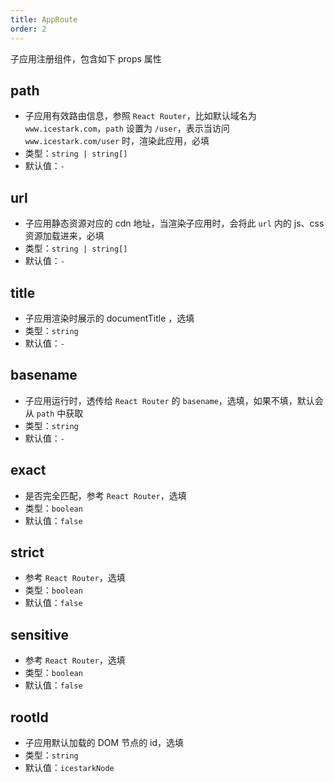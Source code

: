 ```yaml
---
title: AppRoute
order: 2
---
```


子应用注册组件，包含如下 props 属性

## path

- 子应用有效路由信息，参照 `React Router`，比如默认域名为`www.icestark.com`，`path` 设置为 `/user`，表示当访问 `www.icestark.com/user` 时，渲染此应用，必填
- 类型：`string | string[]`
- 默认值：`-`

## url

- 子应用静态资源对应的 cdn 地址，当渲染子应用时，会将此 `url` 内的 js、css 资源加载进来，必填
- 类型：`string | string[]`
- 默认值：`-`

## title

- 子应用渲染时展示的 documentTitle ，选填
- 类型：`string`
- 默认值：`-`

## basename

- 子应用运行时，透传给 `React Router` 的 `basename`，选填，如果不填，默认会从 `path` 中获取
- 类型：`string`
- 默认值：`-`

## exact

- 是否完全匹配，参考 `React Router`，选填
- 类型：`boolean`
- 默认值：`false`

## strict

- 参考 `React Router`，选填
- 类型：`boolean`
- 默认值：`false`

## sensitive

- 参考 `React Router`，选填
- 类型：`boolean`
- 默认值：`false`

## rootId

- 子应用默认加载的 DOM 节点的 id，选填
- 类型：`string`
- 默认值：`icestarkNode`
